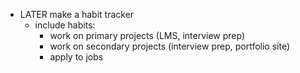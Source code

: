 - LATER make a habit tracker
	- include habits:
		- work on primary projects (LMS, interview prep)
		- work on secondary projects (interview prep, portfolio site)
		- apply to jobs
